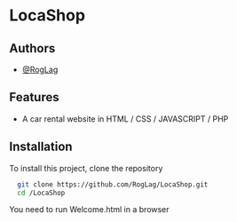 # LocaShop
## Authors

- [@RogLag](https://www.github.com/RogLag)

## Features

- A car rental website in HTML / CSS / JAVASCRIPT / PHP



## Installation

To install this project, clone the repository

```bash
  git clone https://github.com/RogLag/LocaShop.git
  cd /LocaShop
```

You need to run Welcome.html in a browser
    